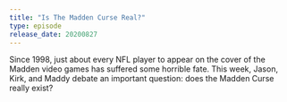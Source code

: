 ```yaml
---
title: "Is The Madden Curse Real?"
type: episode
release_date: 20200827
---
```

Since 1998, just about every NFL player to appear on the cover of the Madden video games has suffered some horrible fate. This week, Jason, Kirk, and Maddy debate an important question: does the Madden Curse really exist?
